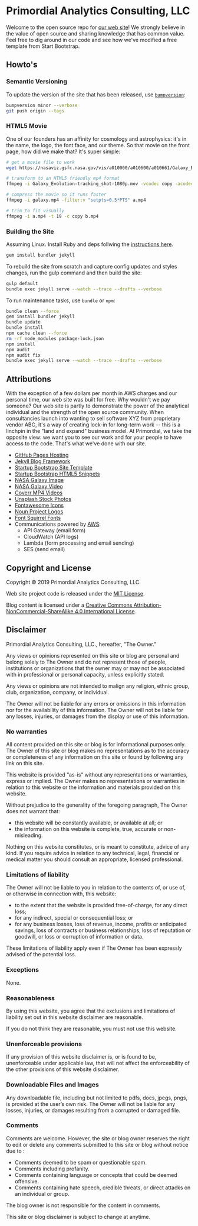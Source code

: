 # Primordial Analytics Consulting, LLC

Welcome to the open source repo for [our web site](https://www.primordialanalytics.com)! We strongly believe in the value of open source and sharing knowledge that has common value. Feel free to dig around in our code and see how we've modified a free template from Start Bootstrap.

## Howto's

### Semantic Versioning

To update the version of the site that has been released, use [`bumpversion`](https://github.com/peritus/bumpversion):

```bash
bumpversion minor --verbose
git push origin --tags
```

### HTML5 Movie

One of our founders has an affinity for cosmology and astrophysics: it's in the name, the logo, the font face, and our theme. So that movie on the front page, how did we make that? It's super simple:

```bash
# get a movie file to work
wget https://nasaviz.gsfc.nasa.gov/vis/a010000/a010600/a010661/Galaxy_Evolution-tracking_shot2-1080p.mov

# transform to an HTML5 friendly mp4 format
ffmpeg -i Galaxy_Evolution-tracking_shot-1080p.mov -vcodec copy -acodec copy galaxy.mp4

# compress the movie so it runs faster
ffmpeg -i galaxy.mp4 -filter:v "setpts=0.5*PTS" a.mp4

# trim to fit visually
ffmpeg -i a.mp4 -t 19 -c copy b.mp4
```

### Building the Site

Assuming Linux. Install Ruby and deps follwing the [instructions here](https://jekyllrb.com/docs/).

```bash
gem install bundler jekyll
```

To rebuild the site from scratch and capture config updates and styles changes, run the gulp command and then build the site:

```bash
gulp default
bundle exec jekyll serve --watch --trace --drafts --verbose
```

To run maintenance tasks, use `bundle` or `npm`:

```bash
bundle clean --force
gem install bundler jekyll
bundle update
bundle install
npm cache clean --force
rm -rf node_modules package-lock.json
npm install
npm audit
npm audit fix
bundle exec jekyll serve --watch --trace --drafts --verbose
```

## Attributions

With the exception of a few dollars per month in AWS charges and our personal time, our web site was built for free. Why wouldn't we pay someone? Our web site is partly to demonstrate the power of the analytical individual and the strength of the open source community. When consultancies launch into wanting to sell software XYZ from proprietary vendor ABC, it's a way of creating lock-in for long-term work -- this is a linchpin in the "land and expand" business model. At Primordial, we take the opposite view: we want you to see our work and for your people to have access to the code. That's what we've done with our site.

- [GitHub Pages Hosting](https://pages.github.com/)
- [Jekyll Blog Framework](https://jekyllrb.com/)
- [Startup Bootstrap Site Template](https://startbootstrap.com/template-overviews/agency)
- [Startup Bootstrap HTML5 Snippets](https://startbootstrap.com/snippets/)
- [NASA Galaxy Image](https://images.nasa.gov/details-PIA12348.html)
- [NASA Galaxy Video](https://nasaviz.gsfc.nasa.gov/10661)
- [Coverr MP4 Videos](https://coverr.co)
- [Unsplash Stock Photos](https://unsplash.com)
- [Fontawesome Icons](https://fontawesome.com)
- [Noun Project Logos](https://thenounproject.com/S-Copinger/uploads/?i=11524)
- [Font Squirrel Fonts](https://www.fontsquirrel.com/fonts/sansation)
- Communications powered by [AWS](https://aws.amazon.com/):
  - API Gateway (email form)
  - CloudWatch (API logs)
  - Lambda (form processing and email sending)
  - SES (send email)

## Copyright and License

Copyright &copy; 2019 Primordial Analytics Consulting, LLC.

Web site project code is released under the [MIT License](LICENSE.md).

Blog content is licensed under a [Creative Commons Attribution-NonCommercial-ShareAlike 4.0 International License](http://creativecommons.org/licenses/by-nc-sa/4.0/).

## Disclaimer

Primordial Analytics Consulting, LLC., hereafter, "The Owner."

Any views or opinions represented on this site or blog are personal
and belong solely to The Owner and do not represent those of people,
institutions or organizations that the owner may or may not be
associated with in professional or personal capacity, unless
explicitly stated.

Any views or opinions are not intended to malign any religion, ethnic
group, club, organization, company, or individual.

The Owner will not be liable for any errors or omissions in this
information nor for the availability of this information. The Owner
will not be liable for any losses, injuries, or damages from the
display or use of this information.

### No warranties

All content provided on this site or blog is for informational
purposes only. The Owner of this site or blog makes no representations as to
the accuracy or completeness of any information on this site or found
by following any link on this site.

This website is provided “as-is” without any representations or
warranties, express or implied. The Owner makes no representations or
warranties in relation to this website or the information and
materials provided on this website.

Without prejudice to the generality of the foregoing paragraph, The
Owner does not warrant that:

- this website will be constantly available, or available at all; or
- the information on this website is complete, true, accurate or non-misleading.

Nothing on this website constitutes, or is meant to constitute, advice
of any kind. If you require advice in relation to any technical,
legal, financial or medical matter you should consult an appropriate,
licensed professional.

### Limitations of liability

The Owner will not be liable to you in relation to the contents of, or
use of, or otherwise in connection with, this website:

- to the extent that the website is provided free-of-charge, for any direct loss;
- for any indirect, special or consequential loss; or
- for any business losses, loss of revenue, income, profits or anticipated savings, loss of contracts or business relationships, loss of reputation or goodwill, or loss or corruption of information or data.

These limitations of liability apply even if The Owner has been
expressly advised of the potential loss.

### Exceptions

None.

### Reasonableness

By using this website, you agree that the exclusions and limitations
of liability set out in this website disclaimer are reasonable.

If you do not think they are reasonable, you must not use this
website.

### Unenforceable provisions

If any provision of this website disclaimer is, or is found to be,
unenforceable under applicable law, that will not affect the
enforceability of the other provisions of this website disclaimer.

### Downloadable Files and Images

Any downloadable file, including but not limited to pdfs, docs, jpegs,
pngs, is provided at the user’s own risk. The Owner will not be liable
for any losses, injuries, or damages resulting from a corrupted or
damaged file.

### Comments

Comments are welcome. However, the site or blog owner reserves the
right to edit or delete any comments submitted to this site or blog
without notice due to :

- Comments deemed to be spam or questionable spam.
- Comments including profanity.
- Comments containing language or concepts that could be deemed offensive.
- Comments containing hate speech, credible threats, or direct attacks on an individual or group.

The blog owner is not responsible for the content in comments.

This site or blog disclaimer is subject to change at anytime.
